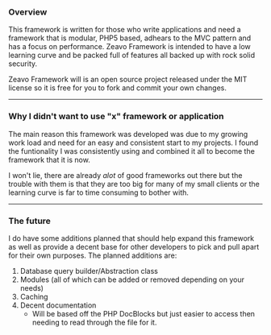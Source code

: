 ### Overview
This framework is written for those who write applications and need a framework 
that is modular, PHP5 based, adhears to the MVC pattern and has a focus on 
performance. Zeavo Framework is intended to have a low learning curve and be 
packed full of features all backed up with rock solid security.

Zeavo Framework will is an open source project released under the MIT license
so it is free for you to fork and commit your own changes. 
* * * 

### Why I didn't want to use "x" framework or application
The main reason this framework was developed was due to my growing work load and
need for an easy and consistent start to my projects. I found the funtionality I 
was consistently using and combined it all to become the framework that it is now.

I won't lie, there are already _alot_ of good frameworks out there but the trouble
with them is that they are too big for many of my small clients or the learning
curve is far to time consuming to bother with.
* * * 

### The future
I do have some additions planned that should help expand this framework as well as 
provide a decent base for other developers to pick and pull apart for their own 
purposes. The planned additions are:

1. Database query builder/Abstraction class
2. Modules (all of which can be added or removed depending on your needs)
3. Caching
4. Decent documentation
	* Will be based off the PHP DocBlocks but just easier to access then needing to 
	read through the file for it.
